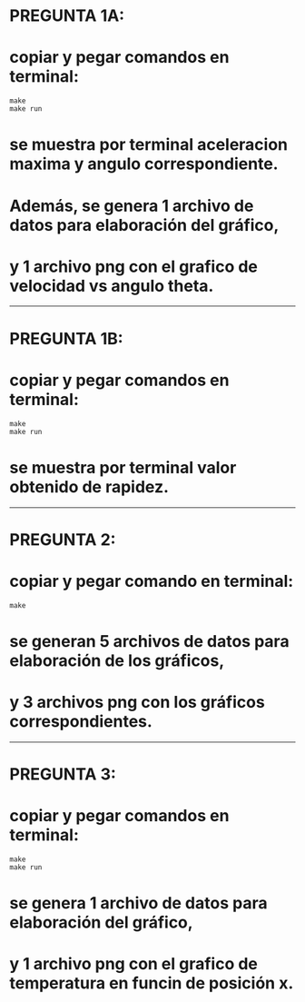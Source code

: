 #  PREGUNTA 1A:
#  copiar y pegar comandos en terminal:

	make
  	make run
  
#  se muestra por terminal aceleracion maxima y angulo correspondiente.
# Además, se genera 1 archivo de datos para elaboración del gráfico, 
#  y 1 archivo png con el grafico de velocidad vs angulo theta.
------------------------------------------------------------
#  PREGUNTA 1B:
#  copiar y pegar comandos en terminal:

	make
  	make run

# se muestra por terminal valor obtenido de rapidez.
------------------------------------------------------------
#  PREGUNTA 2:
#  copiar y pegar comando en terminal:
  
	make

#  se generan 5 archivos de datos para elaboración de los gráficos, 
#  y 3 archivos png con los gráficos correspondientes.
------------------------------------------------------------
#  PREGUNTA 3:
#  copiar y pegar comandos en terminal:

	make
  	make run

# se genera 1 archivo de datos para elaboración del gráfico, 
#  y 1 archivo png con el grafico de temperatura en funcin de posición x.
